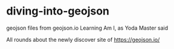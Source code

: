 # diving-into-geojson

geojson files from geojson.io
Learning Am I, as Yoda Master said

All rounds about the newly discover site of https://geojson.io/
